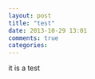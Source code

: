 ```yaml
---
layout: post
title: "test"
date: 2013-10-29 13:01
comments: true
categories: 
---
```


it is a test
